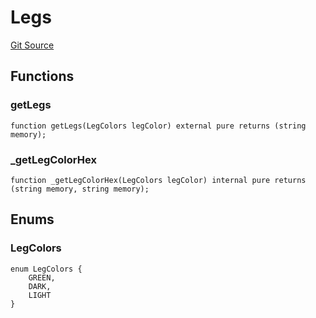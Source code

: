 # Legs
[Git Source](https://github.com/digiv3rse/protocol-contracts/blob/0d518167a484d4368bad0990424be098fe779fa4/contracts/libraries/svgs/Profile/Legs.sol)


## Functions
### getLegs


```solidity
function getLegs(LegColors legColor) external pure returns (string memory);
```

### _getLegColorHex


```solidity
function _getLegColorHex(LegColors legColor) internal pure returns (string memory, string memory);
```

## Enums
### LegColors

```solidity
enum LegColors {
    GREEN,
    DARK,
    LIGHT
}
```

